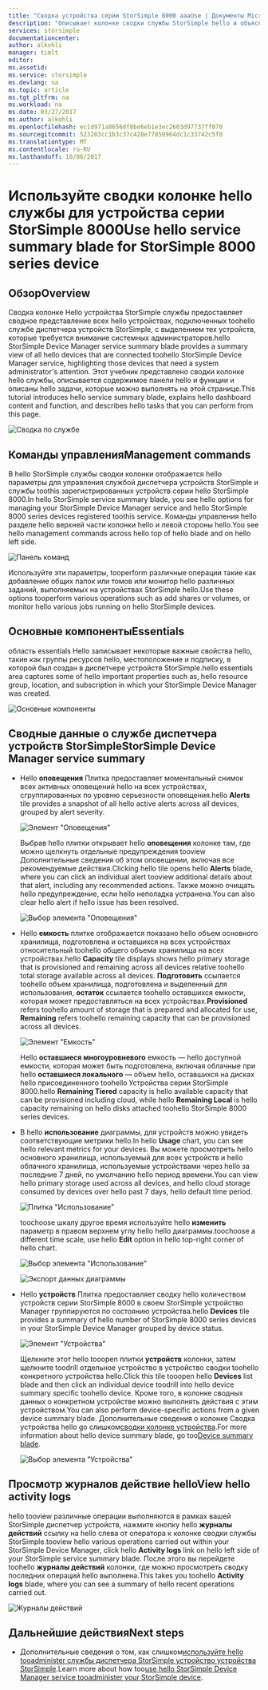 ```yaml
---
title: "Сводка устройства серии StorSimple 8000 aaaUse | Документы Microsoft"
description: "Описывает колонке сводки службы StorSimple hello и объясняет, как toouse его toomonitor hello работоспособность решения StorSimple."
services: storsimple
documentationcenter: 
author: alkohli
manager: timlt
editor: 
ms.assetid: 
ms.service: storsimple
ms.devlang: na
ms.topic: article
ms.tgt_pltfrm: na
ms.workload: na
ms.date: 03/27/2017
ms.author: alkohli
ms.openlocfilehash: ec1d971a8656df0be6eb1e3ec2603d97737ff070
ms.sourcegitcommit: 523283cc1b3c37c428e77850964dc1c33742c5f0
ms.translationtype: MT
ms.contentlocale: ru-RU
ms.lasthandoff: 10/06/2017
---
```

# <a name="use-hello-service-summary-blade-for-storsimple-8000-series-device"></a><span data-ttu-id="1b569-103">Используйте сводки колонке hello службы для устройства серии StorSimple 8000</span><span class="sxs-lookup"><span data-stu-id="1b569-103">Use hello service summary blade for StorSimple 8000 series device</span></span>

## <a name="overview"></a><span data-ttu-id="1b569-104">Обзор</span><span class="sxs-lookup"><span data-stu-id="1b569-104">Overview</span></span>

<span data-ttu-id="1b569-105">Сводка колонке Hello устройства StorSimple службы предоставляет сводное представление всех hello устройствах, подключенных toohello службе диспетчера устройств StorSimple, с выделением тех устройств, которые требуется внимание системных администраторов.</span><span class="sxs-lookup"><span data-stu-id="1b569-105">hello StorSimple Device Manager service summary blade provides a summary view of all hello devices that are connected toohello StorSimple Device Manager service, highlighting those devices that need a system administrator's attention.</span></span> <span data-ttu-id="1b569-106">Этот учебник представлено сводки колонке hello службы, описывается содержимое панели hello и функции и описаны hello задачи, которые можно выполнять на этой странице.</span><span class="sxs-lookup"><span data-stu-id="1b569-106">This tutorial introduces hello service summary blade, explains hello dashboard content and function, and describes hello tasks that you can perform from this page.</span></span>

![Сводка по службе](./media/storsimple-8000-service-dashboard/service-summary1.png)


## <a name="management-commands"></a><span data-ttu-id="1b569-108">Команды управления</span><span class="sxs-lookup"><span data-stu-id="1b569-108">Management commands</span></span>

<span data-ttu-id="1b569-109">В hello StorSimple службы сводки колонки отображается hello параметры для управления службой диспетчера устройств StorSimple и службы toothis зарегистрированных устройств серии hello StorSimple 8000.</span><span class="sxs-lookup"><span data-stu-id="1b569-109">In hello StorSimple service summary blade, you see hello options for managing your StorSimple Device Manager service and hello StorSimple 8000 series devices registered toothis service.</span></span> <span data-ttu-id="1b569-110">Команды управления hello разделе hello верхней части колонки hello и левой стороны hello.</span><span class="sxs-lookup"><span data-stu-id="1b569-110">You see hello management commands across hello top of hello blade and on hello left side.</span></span>

![Панель команд](./media/storsimple-8000-service-dashboard/service-summary2.png)

<span data-ttu-id="1b569-112">Используйте эти параметры, tooperform различные операции такие как добавление общих папок или томов или монитор hello различных заданий, выполняемых на устройствах StorSimple hello.</span><span class="sxs-lookup"><span data-stu-id="1b569-112">Use these options tooperform various operations such as add shares or volumes, or monitor hello various jobs running on hello StorSimple devices.</span></span>


## <a name="essentials"></a><span data-ttu-id="1b569-113">Основные компоненты</span><span class="sxs-lookup"><span data-stu-id="1b569-113">Essentials</span></span>

<span data-ttu-id="1b569-114">область essentials Hello записывает некоторые важные свойства hello, такие как группы ресурсов hello, местоположение и подписку, в которой был создан в диспетчере устройств StorSimple.</span><span class="sxs-lookup"><span data-stu-id="1b569-114">hello essentials area captures some of hello important properties such as, hello resource group, location, and subscription in which your StorSimple Device Manager was created.</span></span>

![Основные компоненты](./media/storsimple-8000-service-dashboard/service-summary3.png)

## <a name="storsimple-device-manager-service-summary"></a><span data-ttu-id="1b569-116">Сводные данные о службе диспетчера устройств StorSimple</span><span class="sxs-lookup"><span data-stu-id="1b569-116">StorSimple Device Manager service summary</span></span>

* <span data-ttu-id="1b569-117">Hello **оповещения** Плитка предоставляет моментальный снимок всех активных оповещений hello на всех устройствах, сгруппированных по уровню серьезности оповещения.</span><span class="sxs-lookup"><span data-stu-id="1b569-117">hello **Alerts** tile provides a snapshot of all hello active alerts across all devices, grouped by alert severity.</span></span>

    ![Элемент "Оповещения"](./media/storsimple-8000-service-dashboard/service-summary4.png)

    <span data-ttu-id="1b569-119">Выбрав hello плитки открывает hello **оповещения** колонке там, где можно щелкнуть отдельные предупреждения tooview Дополнительные сведения об этом оповещении, включая все рекомендуемые действия.</span><span class="sxs-lookup"><span data-stu-id="1b569-119">Clicking hello tile opens hello **Alerts** blade, where you can click an individual alert tooview additional details about that alert, including any recommended actions.</span></span> <span data-ttu-id="1b569-120">Также можно очищать hello предупреждение, если hello неполадка устранена.</span><span class="sxs-lookup"><span data-stu-id="1b569-120">You can also clear hello alert if hello issue has been resolved.</span></span>

    ![Выбор элемента "Оповещения"](./media/storsimple-8000-service-dashboard/service-summary8.png)

* <span data-ttu-id="1b569-122">Hello **емкость** плитке отображается показано hello объем основного хранилища, подготовлена и оставшихся на всех устройствах относительный toohello общего объема хранилища на всех устройствах.</span><span class="sxs-lookup"><span data-stu-id="1b569-122">hello **Capacity** tile displays shows hello primary storage that is provisioned and remaining across all devices relative toohello total storage available across all devices.</span></span> <span data-ttu-id="1b569-123">**Подготовить** ссылается toohello объем хранилища, подготовлена и выделенный для использования, **остаток** ссылается toohello оставшихся емкости, которая может предоставляться на всех устройствах.</span><span class="sxs-lookup"><span data-stu-id="1b569-123">**Provisioned** refers toohello amount of storage that is prepared and allocated for use, **Remaining** refers toohello remaining capacity that can be provisioned across all devices.</span></span>

    ![Элемент "Емкость"](./media/storsimple-8000-service-dashboard/service-summary6.png)

    <span data-ttu-id="1b569-125">Hello **оставшиеся многоуровневого** емкость — hello доступной емкости, которая может быть подготовлена, включая облачные при hello **оставшиеся локального** — объем hello, оставшихся на дисках hello присоединенного toohello Устройства серии StorSimple 8000.</span><span class="sxs-lookup"><span data-stu-id="1b569-125">hello **Remaining Tiered** capacity is hello available capacity that can be provisioned including cloud, while hello **Remaining Local** is hello capacity remaining on hello disks attached toohello StorSimple 8000 series devices.</span></span>


* <span data-ttu-id="1b569-126">В hello **использование** диаграммы, для устройств можно увидеть соответствующие метрики hello.</span><span class="sxs-lookup"><span data-stu-id="1b569-126">In hello **Usage** chart, you can see hello relevant metrics for your devices.</span></span> <span data-ttu-id="1b569-127">Вы можете просмотреть hello основного хранилища, используемый для всех устройств и hello облачного хранилища, используемые устройствами через hello за последние 7 дней, по умолчанию hello период времени.</span><span class="sxs-lookup"><span data-stu-id="1b569-127">You can view hello primary storage used across all devices, and hello cloud storage consumed by devices over hello past 7 days, hello default time period.</span></span> 

    ![Плитка "Использование"](./media/storsimple-8000-service-dashboard/service-summary7.png) 

    <span data-ttu-id="1b569-129">toochoose шкалу другое время используйте hello **изменить** параметр в правом верхнем углу hello hello диаграммы.</span><span class="sxs-lookup"><span data-stu-id="1b569-129">toochoose a different time scale, use hello **Edit** option in hello top-right corner of hello chart.</span></span>

     ![Выбор элемента "Использование"](./media/storsimple-8000-service-dashboard/service-summary10.png)

     ![Экспорт данных диаграммы](./media/storsimple-8000-service-dashboard/service-summary11.png)

* <span data-ttu-id="1b569-132">Hello **устройств** Плитка предоставляет сводку hello количеством устройств серии StorSimple 8000 в своем StorSimple устройство Manager группируются по состоянию устройства.</span><span class="sxs-lookup"><span data-stu-id="1b569-132">hello **Devices** tile provides a summary of hello number of StorSimple 8000 series devices in your StorSimple Device Manager grouped by device status.</span></span> 

    ![Элемент "Устройства"](./media/storsimple-8000-service-dashboard/service-summary5.png)

    <span data-ttu-id="1b569-134">Щелкните этот hello tooopen плитки **устройств** колонки, затем щелкните toodrill отдельное устройство в устройство сводки toohello конкретного устройства hello.</span><span class="sxs-lookup"><span data-stu-id="1b569-134">Click this tile tooopen hello **Devices** list blade and then click an individual device toodrill into hello device summary specific toohello device.</span></span> <span data-ttu-id="1b569-135">Кроме того, в колонке сводных данных о конкретном устройстве можно выполнять действия с этим устройством.</span><span class="sxs-lookup"><span data-stu-id="1b569-135">You can also perform device-specific actions from a given device summary blade.</span></span> <span data-ttu-id="1b569-136">Дополнительные сведения о колонке Сводка устройства hello go слишком[сводки колонке устройства](storsimple-8000-device-dashboard.md).</span><span class="sxs-lookup"><span data-stu-id="1b569-136">For more information about hello device summary blade, go too[Device summary blade](storsimple-8000-device-dashboard.md).</span></span>

    ![Выбор элемента "Устройства"](./media/storsimple-8000-service-dashboard/service-summary9.png)

## <a name="view-hello-activity-logs"></a><span data-ttu-id="1b569-138">Просмотр журналов действие hello</span><span class="sxs-lookup"><span data-stu-id="1b569-138">View hello activity logs</span></span>

<span data-ttu-id="1b569-139">hello tooview различные операции выполняются в рамках вашей StorSimple диспетчер устройств, нажмите кнопку hello **журналы действий** ссылку на hello слева от оператора к колонке сводки службы StorSimple.</span><span class="sxs-lookup"><span data-stu-id="1b569-139">tooview hello various operations carried out within your StorSimple Device Manager, click hello **Activity logs** link on hello left side of your StorSimple service summary blade.</span></span> <span data-ttu-id="1b569-140">После этого вы перейдете toohello **журналы действий** колонки, где можно просмотреть сводку последних операций hello выполнена.</span><span class="sxs-lookup"><span data-stu-id="1b569-140">This takes you toohello **Activity logs** blade, where you can see a summary of hello recent operations carried out.</span></span>

![Журналы действий](./media/storsimple-8000-service-dashboard/activity-logs1.png)
## <a name="next-steps"></a><span data-ttu-id="1b569-142">Дальнейшие действия</span><span class="sxs-lookup"><span data-stu-id="1b569-142">Next steps</span></span>

* <span data-ttu-id="1b569-143">Дополнительные сведения о том, как слишком[используйте hello tooadminister службы диспетчера StorSimple устройство устройства StorSimple](storsimple-8000-manager-service-administration.md).</span><span class="sxs-lookup"><span data-stu-id="1b569-143">Learn more about how too[use hello StorSimple Device Manager service tooadminister your StorSimple device](storsimple-8000-manager-service-administration.md).</span></span>

